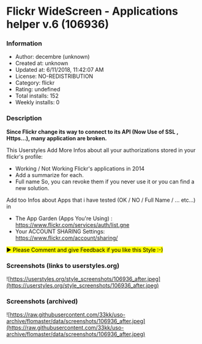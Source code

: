# Flickr WideScreen - Applications helper v.6 (106936)

### Information
- Author: decembre (unknown)
- Created at: unknown
- Updated at: 6/11/2018, 11:42:07 AM
- License: NO-REDISTRIBUTION
- Category: flickr
- Rating: undefined
- Total installs: 152
- Weekly installs: 0


### Description
<b>Since Flickr change its way to connect to its API (Now Use of SSL , Https...),
many application are broken.</b>

This Userstyles Add More Infos about all your authorizations stored in your flickr's profile:
- Working / Not Working Flickr's applications in 2014
- Add a summarize for each.
- Full name
So, you can revoke them if you never use it or you can find a new solution.

Add too Infos about Apps that i have tested (OK / NO / Full Name / ... etc...) in  
 - The App Garden (Apps You're Using) :
https://www.flickr.com/services/auth/list.gne
 - Your ACCOUNT SHARING Settings:
https://www.flickr.com/account/sharing/ 

<mark>▶ Please Comment and give Feedback if you like this Style :-)</mark>


### Screenshots (links to userstyles.org)
![https://userstyles.org/style_screenshots/106936_after.jpeg](https://userstyles.org/style_screenshots/106936_after.jpeg)


### Screenshots (archived)
![https://raw.githubusercontent.com/33kk/uso-archive/flomaster/data/screenshots/106936_after.jpeg](https://raw.githubusercontent.com/33kk/uso-archive/flomaster/data/screenshots/106936_after.jpeg)
